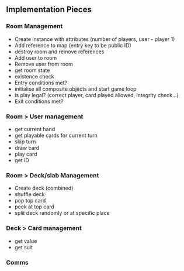 ## Implementation Pieces

### Room Management
  - Create instance with attributes (number of players, user - player 1)
  - Add reference to map (entry key to be public ID)
  - destroy room and remove references
  - Add user to room
  - Remove user from room
  - get room state
  - existence check
  - Entry conditions met?
  - initialise all composite objects and start game loop
  - is play legal? (correct player, card played allowed, integrity check...)
  - Exit conditions met?

### Room > User management
  - get current hand
  - get playable cards for current turn
  - skip turn
  - draw card
  - play card
  - get ID

### Room > Deck/slab Management
  - Create deck (combined)
  - shuffle deck
  - pop top card
  - peek at top card
  - split deck randomly or at specific place
    
### Deck > Card management
  - get value
  - get suit

### Comms

